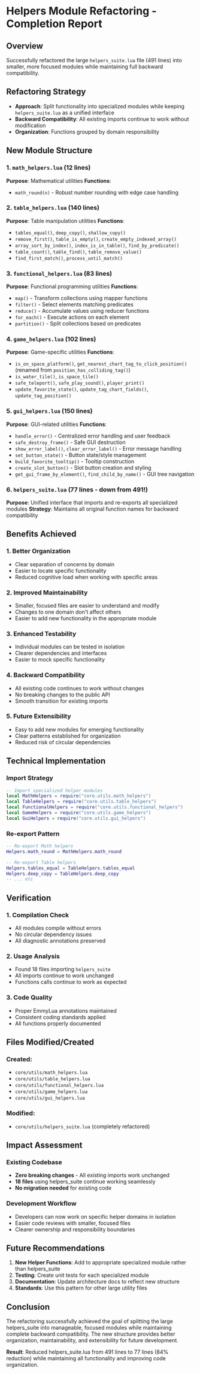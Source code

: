 # Helpers Module Refactoring - Completion Report

## Overview
Successfully refactored the large `helpers_suite.lua` file (491 lines) into smaller, more focused modules while maintaining full backward compatibility.

## Refactoring Strategy
- **Approach**: Split functionality into specialized modules while keeping `helpers_suite.lua` as a unified interface
- **Backward Compatibility**: All existing imports continue to work without modification
- **Organization**: Functions grouped by domain responsibility

## New Module Structure

### 1. `math_helpers.lua` (12 lines)
**Purpose**: Mathematical utilities
**Functions**:
- `math_round(n)` - Robust number rounding with edge case handling

### 2. `table_helpers.lua` (140 lines)
**Purpose**: Table manipulation utilities
**Functions**:
- `tables_equal()`, `deep_copy()`, `shallow_copy()`
- `remove_first()`, `table_is_empty()`, `create_empty_indexed_array()`
- `array_sort_by_index()`, `index_is_in_table()`, `find_by_predicate()`
- `table_count()`, `table_find()`, `table_remove_value()`
- `find_first_match()`, `process_until_match()`

### 3. `functional_helpers.lua` (83 lines)
**Purpose**: Functional programming utilities
**Functions**:
- `map()` - Transform collections using mapper functions
- `filter()` - Select elements matching predicates
- `reduce()` - Accumulate values using reducer functions
- `for_each()` - Execute actions on each element
- `partition()` - Split collections based on predicates

### 4. `game_helpers.lua` (102 lines)
**Purpose**: Game-specific utilities
**Functions**:
- `is_on_space_platform()`, `get_nearest_chart_tag_to_click_position()` (renamed from `position_has_colliding_tag()`)
- `is_water_tile()`, `is_space_tile()`
- `safe_teleport()`, `safe_play_sound()`, `player_print()`
- `update_favorite_state()`, `update_tag_chart_fields()`, `update_tag_position()`

### 5. `gui_helpers.lua` (150 lines)
**Purpose**: GUI-related utilities
**Functions**:
- `handle_error()` - Centralized error handling and user feedback
- `safe_destroy_frame()` - Safe GUI destruction
- `show_error_label()`, `clear_error_label()` - Error message handling
- `set_button_state()` - Button state/style management
- `build_favorite_tooltip()` - Tooltip construction
- `create_slot_button()` - Slot button creation and styling
- `get_gui_frame_by_element()`, `find_child_by_name()` - GUI tree navigation

### 6. `helpers_suite.lua` (77 lines - down from 491!)
**Purpose**: Unified interface that imports and re-exports all specialized modules
**Strategy**: Maintains all original function names for backward compatibility

## Benefits Achieved

### 1. **Better Organization**
- Clear separation of concerns by domain
- Easier to locate specific functionality
- Reduced cognitive load when working with specific areas

### 2. **Improved Maintainability**
- Smaller, focused files are easier to understand and modify
- Changes to one domain don't affect others
- Easier to add new functionality in the appropriate module

### 3. **Enhanced Testability**
- Individual modules can be tested in isolation
- Clearer dependencies and interfaces
- Easier to mock specific functionality

### 4. **Backward Compatibility**
- All existing code continues to work without changes
- No breaking changes to the public API
- Smooth transition for existing imports

### 5. **Future Extensibility**
- Easy to add new modules for emerging functionality
- Clear patterns established for organization
- Reduced risk of circular dependencies

## Technical Implementation

### Import Strategy
```lua
-- Import specialized helper modules
local MathHelpers = require("core.utils.math_helpers")
local TableHelpers = require("core.utils.table_helpers")
local FunctionalHelpers = require("core.utils.functional_helpers")
local GameHelpers = require("core.utils.game_helpers")
local GuiHelpers = require("core.utils.gui_helpers")
```

### Re-export Pattern
```lua
-- Re-export Math helpers
Helpers.math_round = MathHelpers.math_round

-- Re-export Table helpers
Helpers.tables_equal = TableHelpers.tables_equal
Helpers.deep_copy = TableHelpers.deep_copy
-- ... etc
```

## Verification

### 1. **Compilation Check**
- All modules compile without errors
- No circular dependency issues
- All diagnostic annotations preserved

### 2. **Usage Analysis**
- Found 18 files importing `helpers_suite`
- All imports continue to work unchanged
- Functions calls continue to work as expected

### 3. **Code Quality**
- Proper EmmyLua annotations maintained
- Consistent coding standards applied
- All functions properly documented

## Files Modified/Created

### Created:
- `core/utils/math_helpers.lua`
- `core/utils/table_helpers.lua`
- `core/utils/functional_helpers.lua`
- `core/utils/game_helpers.lua`
- `core/utils/gui_helpers.lua`

### Modified:
- `core/utils/helpers_suite.lua` (completely refactored)

## Impact Assessment

### Existing Codebase
- **Zero breaking changes** - All existing imports work unchanged
- **18 files** using helpers_suite continue working seamlessly
- **No migration needed** for existing code

### Development Workflow
- Developers can now work on specific helper domains in isolation
- Easier code reviews with smaller, focused files
- Clearer ownership and responsibility boundaries

## Future Recommendations

1. **New Helper Functions**: Add to appropriate specialized module rather than helpers_suite
2. **Testing**: Create unit tests for each specialized module
3. **Documentation**: Update architecture docs to reflect new structure
4. **Standards**: Use this pattern for other large utility files

## Conclusion

The refactoring successfully achieved the goal of splitting the large helpers_suite into manageable, focused modules while maintaining complete backward compatibility. The new structure provides better organization, maintainability, and extensibility for future development.

**Result**: Reduced helpers_suite.lua from 491 lines to 77 lines (84% reduction) while maintaining all functionality and improving code organization.
